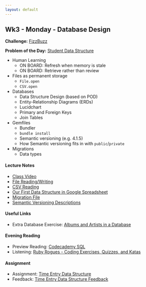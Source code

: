 ```yaml
---
layout: default
---
```


## Wk3 - Monday - Database Design

**Challenge:** [FizzBuzz](https://github.com/masonfmatthews/rails_assignments/blob/master/challenges/if_challenge.rb)

**Problem of the Day:** [Student Data Structure](https://github.com/masonfmatthews/rails_assignments/blob/master/exercises/phone_numbers_data_structure)

* Human Learning
  * ON BOARD: Refresh when memory is stale
  * ON BOARD: Retrieve rather than review
* Files as permanent storage
  * `File.open`
  * `CSV.open`
* Databases
  * Data Structure Design (based on POD)
  * Entity-Relationship Diagrams (ERDs)
  * Lucidchart
  * Primary and Foreign Keys
  * Join Tables
* Gemfiles
  * Bundler
  * `bundle install`
  * Semantic versioning (e.g. 4.1.5)
  * How Semantic versioning fits in with `public`/`private`
* Migrations
  * Data types

#### Lecture Notes

* [Class Video](https://youtu.be/gfyHPL-xw8o)
* [File Reading/Writing](files.rb)
* [CSV Reading](csv_files.rb)
* [Our First Data Structure in Google Spreadsheet](https://docs.google.com/spreadsheets/d/15YEXWbhj7H0aOQATmI4wyqG4RDUkFaguHVSPqq2yHbg/edit?usp=sharing)
* [Migration File](basic_migration.rb)
* [Semantic Versioning Descriptions](versioning.txt)

#### Useful Links

* Extra Database Exercise: [Albums and Artists in a Database](https://github.com/masonfmatthews/rails_assignments/blob/master/unused/exercises/albums_and_artists_in_db)

#### Evening Reading

* Preview Reading: [Codecademy SQL](https://www.codecademy.com/courses/learn-sql)
* Listening: [Ruby Rogues - Coding Exercises, Quizzes, and Katas](https://devchat.tv/ruby-rogues/054-rr-coding-exercises-quizzes-and-katas)

#### Assignment

* Assignment: [Time Entry Data Structure](https://github.com/tiyd-rails-2016-01/time_entry_data_structure)
* Feedback: [Time Entry Data Structure Feedback](feedback)

